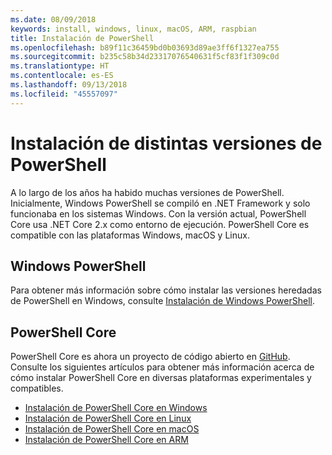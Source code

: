 ```yaml
---
ms.date: 08/09/2018
keywords: install, windows, linux, macOS, ARM, raspbian
title: Instalación de PowerShell
ms.openlocfilehash: b89f11c36459bd0b03693d89ae3ff6f1327ea755
ms.sourcegitcommit: b235c58b34d23317076540631f5cf83f1f309c0d
ms.translationtype: HT
ms.contentlocale: es-ES
ms.lasthandoff: 09/13/2018
ms.locfileid: "45557097"
---
```

# <a name="installing-various-versions-of-powershell"></a>Instalación de distintas versiones de PowerShell

A lo largo de los años ha habido muchas versiones de PowerShell. Inicialmente, Windows PowerShell se compiló en .NET Framework y solo funcionaba en los sistemas Windows. Con la versión actual, PowerShell Core usa .NET Core 2.x como entorno de ejecución. PowerShell Core es compatible con las plataformas Windows, macOS y Linux.

## <a name="windows-powershell"></a>Windows PowerShell

Para obtener más información sobre cómo instalar las versiones heredadas de PowerShell en Windows, consulte [Instalación de Windows PowerShell](installing-windows-powershell.md).

## <a name="powershell-core"></a>PowerShell Core

PowerShell Core es ahora un proyecto de código abierto en [GitHub](https://github.com/powershell/powershell).
Consulte los siguientes artículos para obtener más información acerca de cómo instalar PowerShell Core en diversas plataformas experimentales y compatibles.

- [Instalación de PowerShell Core en Windows](Installing-PowerShell-Core-on-Windows.md)
- [Instalación de PowerShell Core en Linux](Installing-PowerShell-Core-on-Linux.md)
- [Instalación de PowerShell Core en macOS](Installing-PowerShell-Core-on-macOS.md)
- [Instalación de PowerShell Core en ARM](PowerShell-Core-on-ARM.md)

